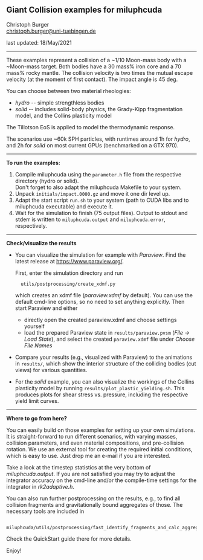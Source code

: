 Giant Collision examples for miluphcuda
---------------------------------------

Christoph Burger  
christoph.burger@uni-tuebingen.de

last updated: 18/May/2021

-----------------------------------------

These examples represent a collision of a ~1/10 Moon-mass body with a ~Moon-mass target.
Both bodies have a 30 mass% iron core and a 70 mass% rocky mantle.
The collision velocity is two times the mutual escape velocity (at the moment of first contact).
The impact angle is 45 deg.

You can choose between two material rheologies:

* *hydro* -- simple strengthless bodies
* *solid* -- includes solid-body physics, the Grady-Kipp fragmentation model, and the Collins plasticity model

The Tillotson EoS is applied to model the thermodynamic response.

The scenarios use ~60k SPH particles, with runtimes around 1h for *hydro*,
and 2h for *solid* on most current GPUs (benchmarked on a GTX 970).

-----------------------------------------

**To run the examples:**

1. Compile miluphcuda using the `parameter.h` file from the respective directory (hydro or solid).  
   Don't forget to also adapt the miluphcuda Makefile to your system.
2. Unpack `initials/impact.0000.gz` and move it one dir level up.
3. Adapt the start script `run.sh` to your system (path to CUDA libs and to miluphcuda executable) and execute it.
4. Wait for the simulation to finish (75 output files).
   Output to stdout and stderr is written to `miluphcuda.output` and `miluphcuda.error`, respectively.

-----------------------------------------

**Check/visualize the results**

* You can visualize the simulation for example with *Paraview*. Find the latest release at https://www.paraview.org/.  
  
  First, enter the simulation directory and run

        utils/postprocessing/create_xdmf.py
  which creates an xdmf file (*paraview.xdmf* by default). You can use the default cmd-line options,
  so no need to set anything explicitly. Then start Paraview and either

    * directly open the created paraview.xdmf and choose settings yourself
    * load the prepared Paraview state in `results/paraview.pvsm` (*File -> Load State*), and select
      the created `paraview.xdmf` file under *Choose File Names*

* Compare your results (e.g., visualized with Paraview) to the animations in `results/`, which
  show the interior structure of the colliding bodies (cut views) for various quantities.

* For the *solid* example, you can also visualize the workings of the Collins plasticity model by
  running `results/plot_plastic_yielding.sh`. This produces plots for shear stress vs. pressure,
  including the respective yield limit curves.

-----------------------------------------

**Where to go from here?**

You can easily build on those examples for setting up your own simulations. It is straight-forward to run different scenarios,
with varying masses, collision parameters, and even material compositions, and pre-collision rotation. We use an external
tool for creating the required initial conditions, which is easy to use. Just drop me an e-mail if you are interested.

Take a look at the timestep statistics at the very bottom of *miluphcuda.output*. If you are not satisfied you may try
to adjust the integrator accuracy on the cmd-line and/or the compile-time settings for the integrator in *rk2adaptive.h*.

You can also run further postprocessing on the results, e.g., to find all collision fragments and
gravitationally bound aggregates of those. The necessary tools are included in

        miluphcuda/utils/postprocessing/fast_identify_fragments_and_calc_aggregates/

Check the QuickStart guide there for more details.

Enjoy!

